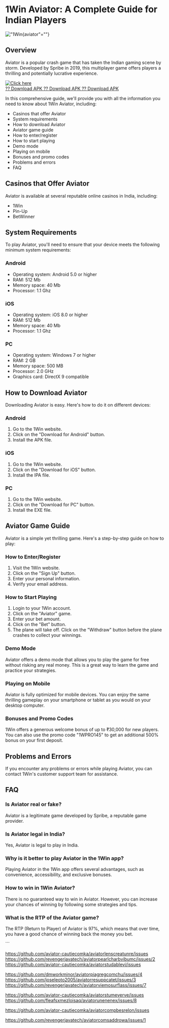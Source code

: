 # 1Win Aviator: A Complete Guide for Indian Players

!["1Win](\%22https://1win.pro.in/wp-content/uploads/2023/03/aviator-header.webp\%22){aviator"=""}

## Overview

Aviator is a popular crash game that has taken the Indian gaming scene
by storm. Developed by Spribe in 2019, this multiplayer game offers
players a thrilling and potentially lucrative experience.

[![Click
here](https://readscoops.com/wp-content/uploads/2023/03/Readscoop-aviator-1-1.jpg)](https://traff.sbs/deff)\
[?? Download APK ?? Download APK ?? Download
APK](https://traff.sbs/deff)

In this comprehensive guide, we\'ll provide you with all the information
you need to know about 1Win Aviator, including:

-   Casinos that offer Aviator
-   System requirements
-   How to download Aviator
-   Aviator game guide
-   How to enter/register
-   How to start playing
-   Demo mode
-   Playing on mobile
-   Bonuses and promo codes
-   Problems and errors
-   FAQ

## Casinos that Offer Aviator

Aviator is available at several reputable online casinos in India,
including:

-   1Win
-   Pin-Up
-   BetWinner

## System Requirements

To play Aviator, you\'ll need to ensure that your device meets the
following minimum system requirements:

### Android

-   Operating system: Android 5.0 or higher
-   RAM: 512 Mb
-   Memory space: 40 Mb
-   Processor: 1.1 Ghz

### iOS

-   Operating system: iOS 8.0 or higher
-   RAM: 512 Mb
-   Memory space: 40 Mb
-   Processor: 1.1 Ghz

### PC

-   Operating system: Windows 7 or higher
-   RAM: 2 GB
-   Memory space: 500 MB
-   Processor: 2.0 GHz
-   Graphics card: DirectX 9 compatible

## How to Download Aviator

Downloading Aviator is easy. Here\'s how to do it on different devices:

### Android

1.  Go to the 1Win website.
2.  Click on the "Download for Android" button.
3.  Install the APK file.

### iOS

1.  Go to the 1Win website.
2.  Click on the "Download for iOS" button.
3.  Install the IPA file.

### PC

1.  Go to the 1Win website.
2.  Click on the "Download for PC" button.
3.  Install the EXE file.

## Aviator Game Guide

Aviator is a simple yet thrilling game. Here\'s a step-by-step guide on
how to play:

### How to Enter/Register

1.  Visit the 1Win website.
2.  Click on the "Sign Up" button.
3.  Enter your personal information.
4.  Verify your email address.

### How to Start Playing

1.  Login to your 1Win account.
2.  Click on the "Aviator" game.
3.  Enter your bet amount.
4.  Click on the "Bet" button.
5.  The plane will take off. Click on the "Withdraw" button before
    the plane crashes to collect your winnings.

### Demo Mode

Aviator offers a demo mode that allows you to play the game for free
without risking any real money. This is a great way to learn the game
and practice your strategies.

### Playing on Mobile

Aviator is fully optimized for mobile devices. You can enjoy the same
thrilling gameplay on your smartphone or tablet as you would on your
desktop computer.

### Bonuses and Promo Codes

1Win offers a generous welcome bonus of up to ₹30,000 for new players.
You can also use the promo code "1WPRO145" to get an additional
500% bonus on your first deposit.

## Problems and Errors

If you encounter any problems or errors while playing Aviator, you can
contact 1Win\'s customer support team for assistance.

## FAQ

### Is Aviator real or fake?

Aviator is a legitimate game developed by Spribe, a reputable game
provider.

### Is Aviator legal in India?

Yes, Aviator is legal to play in India.

### Why is it better to play Aviator in the 1Win app?

Playing Aviator in the 1Win app offers several advantages, such as
convenience, accessibility, and exclusive bonuses.

### How to win in 1Win Aviator?

There is no guaranteed way to win in Aviator. However, you can increase
your chances of winning by following some strategies and tips.

### What is the RTP of the Aviator game?

The RTP (Return to Player) of Aviator is 97%, which means that over
time, you have a good chance of winning back the money you bet.

\`\`\`

https://github.com/aviator-cautiecomka/aviatorlenscreatunre/issues
https://github.com/revengerjavatech/aviatorpearlcharbvibumc/issues/2
https://github.com/aviator-cautiecomka/aviatorstudablevi/issues

https://github.com/dmworkminor/aviatorpiagregcomchu/issues/4
https://github.com/joseleoto2005/aviatorresuppcatet/issues/3
https://github.com/revengerjavatech/aviatorviemosurflass/issues/7

https://github.com/aviator-cautiecomka/aviatorstumeverve/issues
https://github.com/fleafsxmezloisaq/aviatorunenenex/issues/8


https://github.com/aviator-cautiecomka/aviatorcompbesrelon/issues

https://github.com/revengerjavatech/aviatorcomsaddrowa/issues/1
